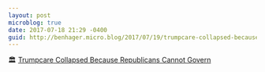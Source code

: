 ```yaml
---
layout: post
microblog: true
date: 2017-07-18 21:29 -0400
guid: http://benhager.micro.blog/2017/07/19/trumpcare-collapsed-because.html
---
```

🏛 [Trumpcare Collapsed Because Republicans Cannot Govern](http://nymag.com/daily/intelligencer/2017/07/trumpcare-collapsed-because-republicans-cannot-govern.html)
